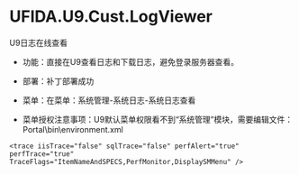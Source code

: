 # UFIDA.U9.Cust.LogViewer
U9日志在线查看
- 功能：直接在U9查看日志和下载日志，避免登录服务器查看。


- 部署：补丁部署成功
- 菜单：在菜单：系统管理-系统日志-系统日志查看
- 菜单授权注意事项：U9默认菜单权限看不到“系统管理”模块，需要编辑文件：Portal\bin\environment.xml

`<trace iisTrace="false" sqlTrace="false" perfAlert="true" perfTrace="true" TraceFlags="ItemNameAndSPECS,PerfMonitor,DisplaySMMenu" />`
